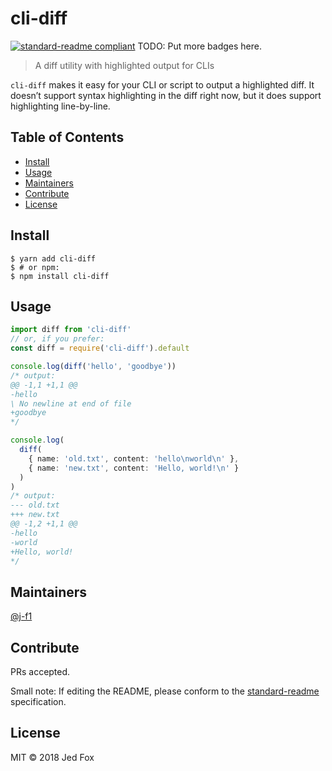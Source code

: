 # cli-diff

[![standard-readme compliant](https://img.shields.io/badge/standard--readme-OK-green.svg?style=flat-square)](https://github.com/RichardLitt/standard-readme)
TODO: Put more badges here.

> A diff utility with highlighted output for CLIs

`cli-diff` makes it easy for your CLI or script to output a highlighted diff.
It doesn’t support syntax highlighting in the diff right now,
but it does support highlighting line-by-line.

## Table of Contents

- [Install](#install)
- [Usage](#usage)
- [Maintainers](#maintainers)
- [Contribute](#contribute)
- [License](#license)

## Install

```shellsession
$ yarn add cli-diff
$ # or npm:
$ npm install cli-diff
```

## Usage

```ts
import diff from 'cli-diff'
// or, if you prefer:
const diff = require('cli-diff').default

console.log(diff('hello', 'goodbye'))
/* output:
@@ -1,1 +1,1 @@
-hello
\ No newline at end of file
+goodbye
*/

console.log(
  diff(
    { name: 'old.txt', content: 'hello\nworld\n' },
    { name: 'new.txt', content: 'Hello, world!\n' }
  )
)
/* output:
--- old.txt
+++ new.txt
@@ -1,2 +1,1 @@
-hello
-world
+Hello, world!
*/
```

## Maintainers

[@j-f1](https://github.com/j-f1)

## Contribute

PRs accepted.

Small note: If editing the README, please conform to the [standard-readme](https://github.com/RichardLitt/standard-readme) specification.

## License

MIT © 2018 Jed Fox
